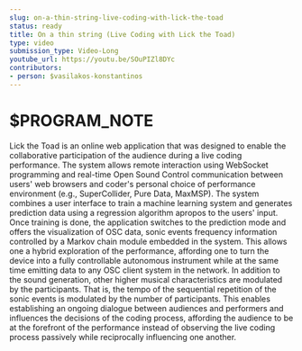 ```yaml
---
slug: on-a-thin-string-live-coding-with-lick-the-toad
status: ready
title: On a thin string (Live Coding with Lick the Toad)
type: video
submission_type: Video-Long
youtube_url: https://youtu.be/SOuPIZl8DYc
contributors:
- person: $vasilakos-konstantinos
---
```


# $PROGRAM_NOTE

Lick the Toad is an online web application that was designed to enable the collaborative participation of the audience during a live coding performance. The system allows remote interaction using WebSocket programming and real-time Open Sound Control communication between users' web browsers and coder's personal choice of performance environment (e.g., SuperCollider, Pure Data, MaxMSP). The system combines a user interface to train a machine learning system and generates prediction data using a regression algorithm apropos to the users' input. Once training is done, the application switches to the prediction mode and offers the visualization of OSC data, sonic events frequency information controlled by a Markov chain module embedded in the system. This allows one a hybrid exploration of the performance, affording one to turn the device into a fully controllable autonomous instrument while at the same time emitting data to any OSC client system in the network. In addition to the sound generation, other higher musical characteristics are modulated by the participants. That is, the tempo of the sequential repetition of the sonic events is modulated by the number of participants. This enables establishing an ongoing dialogue between audiences and performers and influences the decisions of the coding process, affording the audience to be at the forefront of the performance instead of observing the live coding process passively while reciprocally influencing one another.
